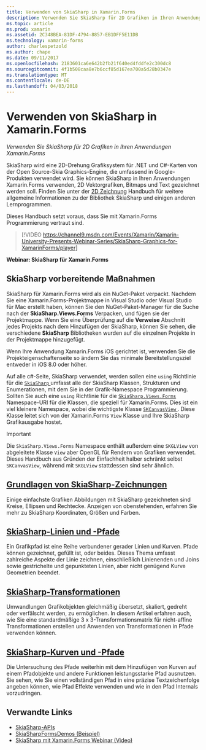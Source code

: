 ```yaml
---
title: Verwenden von SkiaSharp in Xamarin.Forms
description: Verwenden Sie SkiaSharp für 2D Grafiken in Ihren Anwendungen Xamarin.Forms
ms.topic: article
ms.prod: xamarin
ms.assetid: 2C348BEA-81DF-4794-8857-EB1DFF5E11DB
ms.technology: xamarin-forms
author: charlespetzold
ms.author: chape
ms.date: 09/11/2017
ms.openlocfilehash: 2183601ca6e642b2fb21f640ed4fddfe2c300dc8
ms.sourcegitcommit: 4f1b508caa8e7b6ccf85d167ea700a5d28b0347e
ms.translationtype: MT
ms.contentlocale: de-DE
ms.lasthandoff: 04/03/2018
---
```

# <a name="using-skiasharp-in-xamarinforms"></a>Verwenden von SkiaSharp in Xamarin.Forms

_Verwenden Sie SkiaSharp für 2D Grafiken in Ihren Anwendungen Xamarin.Forms_

SkiaSharp wird eine 2D-Drehung Grafiksystem für .NET und C#-Karten von der Open Source-Skia Graphics-Engine, die umfassend in Google-Produkten verwendet wird. Sie können SkiaSharp in Ihren Anwendungen Xamarin.Forms verwenden, 2D Vektorgrafiken, Bitmaps und Text gezeichnet werden soll. Finden Sie unter der [2D Zeichnung](~/graphics-games/skiasharp/index.md) Handbuch für weitere allgemeine Informationen zu der Bibliothek SkiaSharp und einigen anderen Lernprogrammen.

Dieses Handbuch setzt voraus, dass Sie mit Xamarin.Forms Programmierung vertraut sind.

> [!VIDEO https://channel9.msdn.com/Events/Xamarin/Xamarin-University-Presents-Webinar-Series/SkiaSharp-Graphics-for-XamarinForms/player]

**Webinar: SkiaSharp für Xamarin.Forms**

## <a name="skiasharp-preliminaries"></a>SkiaSharp vorbereitende Maßnahmen

SkiaSharp für Xamarin.Forms wird als ein NuGet-Paket verpackt. Nachdem Sie eine Xamarin.Forms-Projektmappe in Visual Studio oder Visual Studio für Mac erstellt haben, können Sie den NuGet-Paket-Manager für die Suche nach der **SkiaSharp.Views.Forms** Verpacken, und fügen sie der Projektmappe. Wenn Sie eine Überprüfung auf die **Verweise** Abschnitt jedes Projekts nach dem Hinzufügen der SkiaSharp, können Sie sehen, die verschiedene **SkiaSharp** Bibliotheken wurden auf die einzelnen Projekte in der Projektmappe hinzugefügt.

Wenn Ihre Anwendung Xamarin.Forms iOS gerichtet ist, verwenden Sie die Projekteigenschaftenseite so ändern Sie das minimale Bereitstellungsziel entweder in iOS 8.0 oder höher.

Auf alle c#-Seite, SkiaSharp verwendet, werden sollen eine `using` Richtlinie für die [ `SkiaSharp` ](https://developer.xamarin.com/api/namespace/SkiaSharp/) umfasst alle der SkiaSharp Klassen, Strukturen und Enumerationen, mit dem Sie in der Grafik-Namespace Programmierung. Sollten Sie auch eine `using` Richtlinie für die [ `SkiaSharp.Views.Forms` ](https://developer.xamarin.com/api/namespace/SkiaSharp.Views.Forms/) Namespace-URI für die Klassen, die speziell für Xamarin.Forms. Dies ist ein viel kleinere Namespace, wobei die wichtigste Klasse [ `SKCanvasView` ](https://developer.xamarin.com/api/type/SkiaSharp.Views.Forms.SKCanvasView/). Diese Klasse leitet sich von der Xamarin.Forms `View` Klasse und Ihre SkiaSharp Grafikausgabe hostet.

> [!IMPORTANT]
> Die `SkiaSharp.Views.Forms` Namespace enthält außerdem eine `SKGLView` von abgeleitete Klasse `View` aber OpenGL für Rendern von Grafiken verwendet. Dieses Handbuch aus Gründen der Einfachheit halber schränkt selbst `SKCanvasView`, während mit `SKGLView` stattdessen sind sehr ähnlich.

## <a name="skiasharp-drawing-basicsbasicsindexmd"></a>[Grundlagen von SkiaSharp-Zeichnungen](basics/index.md)

Einige einfachste Grafiken Abbildungen mit SkiaSharp gezeichneten sind Kreise, Ellipsen und Rechtecke. Anzeigen von obenstehenden, erfahren Sie mehr zu SkiaSharp Koordinaten, Größen und Farben.

## <a name="skiasharp-lines-and-pathspathsindexmd"></a>[SkiaSharp-Linien und -Pfade](paths/index.md)

Ein Grafikpfad ist eine Reihe verbundener gerader Linien und Kurven. Pfade können gezeichnet, gefüllt ist, oder beides. Dieses Thema umfasst zahlreiche Aspekte der Linie zeichnen, einschließlich Linienenden und Joins sowie gestrichelte und gepunkteten Linien, aber nicht genügend Kurve Geometrien beendet.

## <a name="skiasharp-transformstransformsindexmd"></a>[SkiaSharp-Transformationen](transforms/index.md)

Umwandlungen Grafikobjekten gleichmäßig übersetzt, skaliert, gedreht oder verfälscht werden, zu ermöglichen. In diesem Artikel erfahren auch, wie Sie eine standardmäßige 3 x 3-Transformationsmatrix für nicht-affine Transformationen erstellen und Anwenden von Transformationen in Pfade verwenden können.

## <a name="skiasharp-curves-and-pathscurvesindexmd"></a>[SkiaSharp-Kurven und -Pfade](curves/index.md)

Die Untersuchung des Pfade weiterhin mit dem Hinzufügen von Kurven auf einem Pfadobjekte und andere Funktionen leistungsstarke Pfad ausnutzen. Sie sehen, wie Sie einen vollständigen Pfad in eine präzise Textzeichenfolge angeben können, wie Pfad Effekte verwenden und wie in den Pfad Internals vorzudringen.


## <a name="related-links"></a>Verwandte Links

- [SkiaSharp-APIs](https://developer.xamarin.com/api/root/SkiaSharp/)
- [SkiaSharpFormsDemos (Beispiel)](https://developer.xamarin.com/samples/xamarin-forms/SkiaSharpForms/Demos/)
- [SkiaSharp mit Xamarin.Forms Webinar (Video)](https://channel9.msdn.com/Events/Xamarin/Xamarin-University-Presents-Webinar-Series/SkiaSharp-Graphics-for-XamarinForms)
